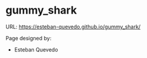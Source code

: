 # gummy_shark

URL: https://esteban-quevedo.github.io/gummy_shark/

Page designed by:
- Esteban Quevedo

